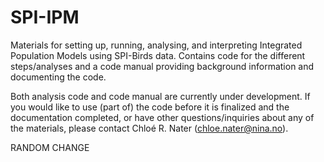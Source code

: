 # SPI-IPM
Materials for setting up, running, analysing, and interpreting Integrated Population Models using SPI-Birds data.
Contains code for the different steps/analyses and a code manual providing background information and documenting the code.

Both analysis code and code manual are currently under development. 
If you would like to use (part of) the code before it is finalized and the documentation completed, or have other questions/inquiries about any of the materials, please contact Chloé R. Nater (chloe.nater@nina.no).

RANDOM CHANGE
